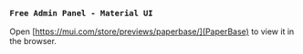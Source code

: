 ### `Free Admin Panel - Material UI`

Open [https://mui.com/store/previews/paperbase/](PaperBase) to view it in the browser.
